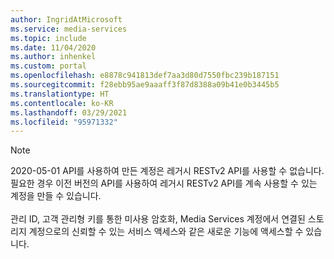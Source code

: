 ```yaml
---
author: IngridAtMicrosoft
ms.service: media-services
ms.topic: include
ms.date: 11/04/2020
ms.author: inhenkel
ms.custom: portal
ms.openlocfilehash: e8878c941813def7aa3d80d7550fbc239b187151
ms.sourcegitcommit: f28ebb95ae9aaaff3f87d8388a09b41e0b3445b5
ms.translationtype: HT
ms.contentlocale: ko-KR
ms.lasthandoff: 03/29/2021
ms.locfileid: "95971332"
---
```

<!-- Use the portal to create a media services account. -->

> [!NOTE]
> 2020-05-01 API를 사용하여 만든 계정은 레거시 RESTv2 API를 사용할 수 없습니다.  필요한 경우 이전 버전의 API를 사용하여 레거시 RESTv2 API를 계속 사용할 수 있는 계정을 만들 수 있습니다.<br/><br/>
> 관리 ID, 고객 관리형 키를 통한 미사용 암호화, Media Services 계정에서 연결된 스토리지 계정으로의 신뢰할 수 있는 서비스 액세스와 같은 새로운 기능에 액세스할 수 있습니다.
